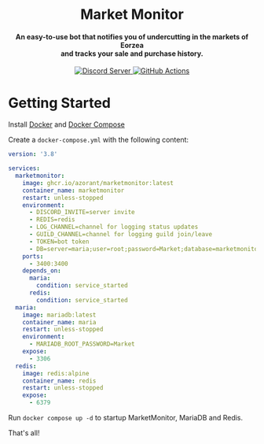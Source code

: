 ﻿<h1 align="center">Market Monitor</h1>

<h4 align="center">An easy-to-use bot that notifies you of undercutting in the markets of Eorzea<br/>and tracks your sale and purchase history.</h4>

<p align="center">
  <a href="https://discord.gg/66dp9gxMZx">
    <img src="https://discordapp.com/api/guilds/918704583717572639/widget.png?style=shield" alt="Discord Server">
  </a>
  <a href="https://github.com/Azorant/MarketMonitor/actions">
    <img src="https://img.shields.io/github/actions/workflow/status/Azorant/MarketMonitor/docker-publish.yml?label=Build" alt="GitHub Actions">
  </a>
</p>

# Getting Started
Install [Docker](https://docs.docker.com/engine/install/) and [Docker Compose](https://docs.docker.com/compose/install/)

Create a `docker-compose.yml` with the following content:

```yaml
version: '3.8'

services:
  marketmonitor:
    image: ghcr.io/azorant/marketmonitor:latest
    container_name: marketmonitor
    restart: unless-stopped
    environment:
      - DISCORD_INVITE=server invite
      - REDIS=redis
      - LOG_CHANNEL=channel for logging status updates
      - GUILD_CHANNEL=channel for logging guild join/leave
      - TOKEN=bot token
      - DB=server=maria;user=root;password=Market;database=marketmonitor
    ports:
      - 3400:3400
    depends_on:
      maria:
        condition: service_started
      redis:
        condition: service_started
  maria:
    image: mariadb:latest
    container_name: maria
    restart: unless-stopped
    environment:
      - MARIADB_ROOT_PASSWORD=Market
    expose:
      - 3306
  redis:
    image: redis:alpine
    container_name: redis
    restart: unless-stopped
    expose:
      - 6379
```

Run `docker compose up -d` to startup MarketMonitor, MariaDB and Redis.

That's all!